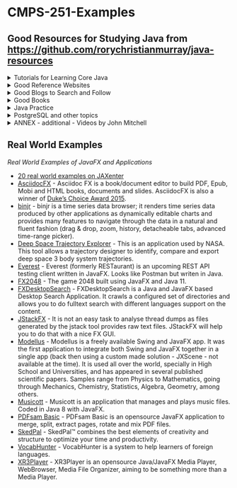 # CMPS-251-Examples
## Good Resources for Studying Java from https://github.com/rorychristianmurray/java-resources

<details><summary>Tutorials for Learning Core Java</summary>
<p>

### Greenfoot Introducting Java using 2d Animation

[https://www.greenfoot.org/doc/joy-of-code](https://www.greenfoot.org/doc/joy-of-code)

---
### Princenton On-line Textbook

[https://introcs.cs.princeton.edu/java/home/(https://introcs.cs.princeton.edu/java/home/

---
### Simplified Java Tutorial

[https://www.w3schools.com/java/](https://www.w3schools.com/java/)

---
### Udacity Introduction to Java

[http://horstmann.com/sjsu/cs046/](http://horstmann.com/sjsu/cs046/)

---
</p>
</details>

<details><summary>Good Reference Websites</summary>
<p>
  
### Survival Guide for Java Web20

[https://www.gettoby.com/p/3hk9v0vk0q5g](https://www.gettoby.com/p/3hk9v0vk0q5g)

---
### Specific Lambda Java Class Info Done by a Former Student

[https://github.com/austie702/java-glossary-tutorial.git](https://github.com/austie702/java-glossary-tutorial.git)

---
### The Offical Website for Spring

[https://spring.io](https://spring.io)

---
### Spring Framework

[https://www.tutorialspoint.com/spring/index.htm](https://www.tutorialspoint.com/spring/index.htm)

---
### Geeks for Geeks Java Programming Language including good interview questions

[https://www.geeksforgeeks.org/java/](https://www.geeksforgeeks.org/java/)

---
### Common Java Errors

[http://cs-people.bu.edu/dgs/courses/cs111-old/assignments/errors.html](http://cs-people.bu.edu/dgs/courses/cs111-old/assignments/errors.html)

---
</p>
</details>

<details><summary>Good Blogs to Search and Follow</summary>
<p>
  
### Java Spring Great Examples Baeldung

[https://www.baeldung.com](https://www.baeldung.com)

---
### Spring Framework Guru

[https://springframework.guru](https://springframework.guru)

---
### Callicoder

[https://www.callicoder.com/categories/java/](https://www.callicoder.com/categories/java/)

---
### Pivotal's Spring Blog

[https://spring.io/blog](https://spring.io/blog)

---
</p>
</details>

<details><summary>Good Books</summary>
<p>

### Java Methods - my go to book for Core Java

[http://www.skylit.com/jm.html](http://www.skylit.com/jm.html)

---
### Code Dated by set the foundation for Java Spring

[https://www.amazon.com/Spring-REST-Balaji-Varanasi/dp/1484208242](https://www.amazon.com/Spring-REST-Balaji-Varanasi/dp/1484208242)

---
### THE book on writing effective Java Code.

[https://www.amazon.com/Effective-Java-Joshua-Bloch-ebook/dp/B078H61SCH/](https://www.amazon.com/Effective-Java-Joshua-Bloch-ebook/dp/B078H61SCH/)

---
### Data Structures and Algorithms in Java

[https://www.amazon.com/Data-Structures-Algorithms-Java-6th-ebook/dp/B00JDRQF8C/](https://www.amazon.com/Data-Structures-Algorithms-Java-6th-ebook/dp/B00JDRQF8C/)

---
</p>
</details>

<details><summary>Java Practice</summary>
<p>

### Space Battle Arena
Fun practice with Java! Requires some setting up and 2+ people for best results

[http://mikeware.github.io/SpaceBattleArena/](http://mikeware.github.io/SpaceBattleArena/)

---
### Code Wars

[https://www.codewars.com/](https://www.codewars.com/)

---
</p>
</details>
<details><summary>PostgreSQL and other topics</summary>
<p>
  
### THE Online PostgreSQL Tutorial

[https://www.tutorialspoint.com/postgresql/postgresql_tutorial.pdf](https://www.tutorialspoint.com/postgresql/postgresql_tutorial.pdf)

---
### Rest Web API articles

[https://restful.io/](https://restful.io/)

---
### JetBrains IntelliJ IDEA IDE

[https://www.jetbrains.com/help/idea/getting-started.html](https://www.jetbrains.com/help/idea/getting-started.html)

---
</p>
</details>

<details><summary>ANNEX - additional - Videos by John Mitchell</summary>
<p>

---
</p>
</details>

## Real World Examples
*Real World Examples of JavaFX and Applications*
- [20 real world examples on JAXenter](https://jaxenter.com/20-javafx-real-world-applications-123653.html)
- [AsciidocFX](http://asciidocfx.com/) - Asciidoc FX is a book/document editor to build PDF, Epub, Mobi and HTML books, documents and slides. AsciidocFX is also a winner of [Duke’s Choice Award 2015](https://www.oracle.com/corporate/pressrelease/dukes-award-102815.html).
- [binjr](https://github.com/binjr/binjr) - binjr is a time series data browser; it renders time series data produced by other applications as dynamically editable charts and provides many features to navigate through the data in a natural and fluent fashion (drag & drop, zoom, history, detacheable tabs, advanced time-range picker).
- [Deep Space Trajectory Explorer](https://www.youtube.com/watch?v=MotQ1PC1xT8) - This is an application used by NASA. This tool allows a trajectory designer to identify, compare and export deep space 3 body system trajectories.
- [Everest](https://github.com/RohitAwate/Everest) - Everest (formerly RESTaurant) is an upcoming REST API testing client written in JavaFX. Looks like Postman but writen in Java.
- [FX2048](https://github.com/brunoborges/fx2048) - The game 2048 built using JavaFX and Java 11.
- [FXDesktopSearch](https://github.com/mirkosertic/FXDesktopSearch) - FXDesktopSearch is a Java and JavaFX based Desktop Search Application. It crawls a configured set of directories and allows you to do fulltext search with different languages support on the content.
- [JStackFX](https://github.com/twasyl/jstackfx) - It is not an easy task to analyse thread dumps as files generated by the jstack tool provides raw text files. JStackFX will help you to do that with a nice FX GUI.
- [Modellus](https://www.pixelduke.com/projects#modellus) - Modellus is a freely available Swing and JavaFX app.  It was the first application to integrate both Swing and JavaFX together in a single app (back then using a custom made solution - JXScene - not available at the time).  It is used all over the world, specially in High School and Universities, and has appeared in several published scientific papers. Samples range from Physics to Mathematics, going through Mechanics, Chemistry, Statistics, Algebra, Geometry, among others.
- [Musicott](http://octaviospain.github.io/Musicott/) - Musicott is an application that manages and plays music files. Coded in Java 8 with JavaFX.
- [PDFsam Basic](https://pdfsam.org/) - PDFsam Basic is an opensource JavaFX application to merge, split, extract pages, rotate and mix PDF files.
- [SkedPal](https://www.skedpal.com/) - SkedPal™ combines the best elements of creativity and structure to optimize your time and productivity.
- [VocabHunter](https://vocabhunter.github.io/) - VocabHunter is a system to help learners of foreign languages.
- [XR3Player](https://github.com/goxr3plus/XR3Player) - XR3Player is an opensource Java/JavaFX Media Player, WebBrowser, Media File Organizer, aiming to be something more than a Media Player.
